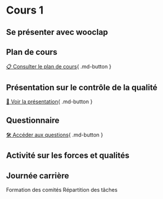 # Cours 1
## Se présenter avec wooclap

## Plan de cours
 
[📋 Consulter le plan de cours](https://cmontmorency365-my.sharepoint.com/:b:/g/personal/lora_boisvert_cmontmorency_qc_ca/EcqCqA-qXuZIoCr18ERuHJoBxXxthafuzz1Zf4cRIkcGhw?e=gxqAFc){ .md-button }   <br>

## Présentation sur le contrôle de la qualité
 [📁 Voir la présentation](https://cmontmorency365-my.sharepoint.com/:b:/g/personal/lora_boisvert_cmontmorency_qc_ca/EXpMuzcjcWdNrcXFSDrytVABCaPEC6RjvDmTv8FVVMSF1g?e=8Jn9KU){ .md-button }   <br>

 ## Questionnaire
  [🛠️ Accéder aux questions](https://forms.office.com/r/MUa8T3fCXa){ .md-button }   <br>

 ## Activité sur les forces et qualités

  ## Journée carrière
 Formation des comités
 Répartition des tâches


